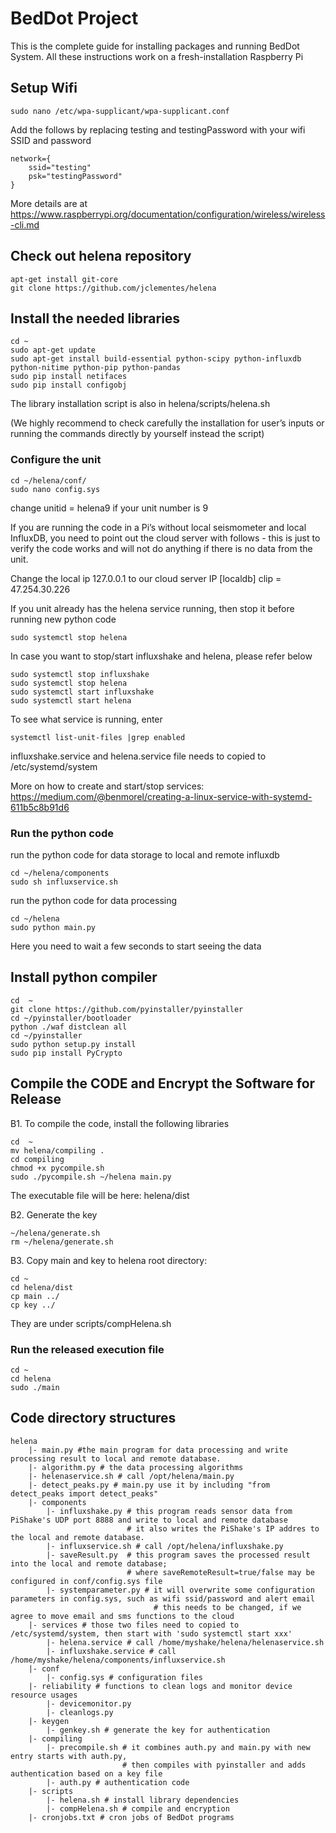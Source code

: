 ﻿# BedDot Project

This is the complete guide for installing packages and running BedDot System. All these instructions work on a fresh-installation Raspberry Pi

## Setup Wifi

```
sudo nano /etc/wpa-supplicant/wpa-supplicant.conf
```
Add the follows by replacing testing and testingPassword with your wifi SSID and password

```
network={
    ssid="testing"
    psk="testingPassword"
}
```
More details are at https://www.raspberrypi.org/documentation/configuration/wireless/wireless-cli.md

## Check out helena repository
```
apt-get install git-core
git clone https://github.com/jclementes/helena
```

## Install the needed libraries

```
cd ~
sudo apt-get update
sudo apt-get install build-essential python-scipy python-influxdb python-nitime python-pip python-pandas
sudo pip install netifaces
sudo pip install configobj
```

The library installation script is also in helena/scripts/helena.sh

(We highly recommend to check carefully the installation for user’s inputs or running the commands directly by yourself instead the script)

### Configure the unit

```
cd ~/helena/conf/
sudo nano config.sys
```
change unitid = helena9 if your unit number is 9


If you are running the code in a Pi’s without local seismometer and local InfluxDB, you need to point out the cloud server with follows - this is just to verify the code works and will not do anything if there is no data from the unit.

Change the local ip 127.0.0.1 to our cloud server IP
[localdb]
clip   = 47.254.30.226


If you unit already has the helena service running, then stop it before running new python code
```
sudo systemctl stop helena
```

In case you want to stop/start influxshake and helena, please refer below

```
sudo systemctl stop influxshake
sudo systemctl stop helena
sudo systemctl start influxshake
sudo systemctl start helena
```

To see what service is running, enter
```
systemctl list-unit-files |grep enabled
```

influxshake.service and helena.service file needs to copied to /etc/systemd/system

More on how to create and start/stop services: https://medium.com/@benmorel/creating-a-linux-service-with-systemd-611b5c8b91d6

### Run the python code

run the python code for data storage to local and remote influxdb
```
cd ~/helena/components
sudo sh influxservice.sh
```

run the python code for data processing
```
cd ~/helena
sudo python main.py
```
Here you need to wait a few seconds to start seeing the  data

## Install python compiler

```
cd  ~
git clone https://github.com/pyinstaller/pyinstaller
cd ~/pyinstaller/bootloader
python ./waf distclean all
cd ~/pyinstaller 
sudo python setup.py install
sudo pip install PyCrypto
```

## Compile the CODE and Encrypt the Software for Release

B1. To compile the code, install the following libraries

```
cd  ~
mv helena/compiling . 
cd compiling
chmod +x pycompile.sh
sudo ./pycompile.sh ~/helena main.py
```

The executable file will be here: helena/dist

B2. Generate the key
```
~/helena/generate.sh
rm ~/helena/generate.sh
```

B3. Copy main and key to helena root directory: 

```
cd ~
cd helena/dist
cp main ../
cp key ../
```

They are under scripts/compHelena.sh


### Run the released execution file 

```
cd ~
cd helena
sudo ./main
```

## Code directory structures

```
helena 
    |- main.py #the main program for data processing and write processing result to local and remote database.
    |- algorithm.py # the data processing algorithms
    |- helenaservice.sh # call /opt/helena/main.py 
    |- detect_peaks.py # main.py use it by including "from detect_peaks import detect_peaks"
    |- components
        |- influxshake.py # this program reads sensor data from PiShake's UDP port 8888 and write to local and remote database
                          # it also writes the PiShake's IP addres to the local and remote database.
        |- influxservice.sh # call /opt/helena/influxshake.py
        |- saveResult.py  # this program saves the processed result into the local and remote database; 
                          # where saveRemoteResult=true/false may be configured in conf/config.sys file
        |- systemparameter.py # it will overwrite some configuration parameters in config.sys, such as wifi ssid/password and alert email 
                                # this needs to be changed, if we agree to move email and sms functions to the cloud
    |- services # those two files need to copied to /etc/systemd/system, then start with 'sudo systemctl start xxx'
        |- helena.service # call /home/myshake/helena/helenaservice.sh
        |- influxshake.service # call /home/myshake/helena/components/influxservice.sh
    |- conf
        |- config.sys # configuration files
    |- reliability # functions to clean logs and monitor device resource usages
        |- devicemonitor.py
        |- cleanlogs.py
    |- keygen
        |- genkey.sh # generate the key for authentication
    |- compiling
        |- precompile.sh # it combines auth.py and main.py with new entry starts with auth.py, 
                         # then compiles with pyinstaller and adds authentication based on a key file 
        |- auth.py # authentication code
    |- scripts
        |- helena.sh # install library dependencies
        |- compHelena.sh # compile and encryption
    |- cronjobs.txt # cron jobs of BedDot programs

```


